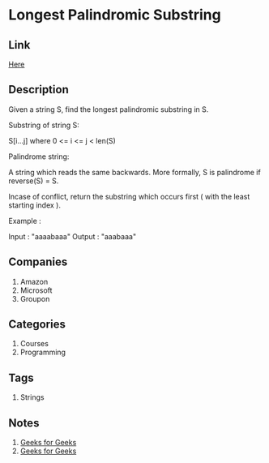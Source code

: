 # Longest Palindromic Substring

## Link

[Here](https://www.interviewbit.com/problems/longest-palindromic-substring/)

## Description

Given a string S, find the longest palindromic substring in S.

Substring of string S:

S[i...j] where 0 <= i <= j < len(S)

Palindrome string:

A string which reads the same backwards. More formally, S is palindrome if reverse(S) = S.

Incase of conflict, return the substring which occurs first ( with the least starting index ).

Example :

Input : "aaaabaaa"
Output : "aaabaaa"

## Companies

1. Amazon
1. Microsoft
1. Groupon

## Categories

1. Courses
1. Programming

## Tags

1. Strings

## Notes

1. [Geeks for Geeks](http://www.geeksforgeeks.org/longest-palindrome-substring-set-1/)
1. [Geeks for Geeks](http://www.geeksforgeeks.org/longest-palindromic-substring-set-2/)